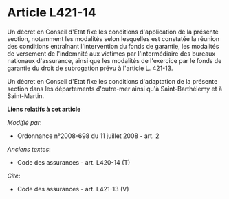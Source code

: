 # Article L421-14

Un décret en Conseil d'Etat fixe les conditions d'application de la présente section, notamment les modalités selon
lesquelles est constatée la réunion des conditions entraînant l'intervention du fonds de garantie, les modalités de versement
de l'indemnité aux victimes par l'intermédiaire des bureaux nationaux d'assurance, ainsi que les modalités de l'exercice par
le fonds de garantie du droit de subrogation prévu à l'article L. 421-13.

Un décret en Conseil d'Etat fixe les conditions d'adaptation de la présente section dans les départements d'outre-mer ainsi
qu'à Saint-Barthélemy et à Saint-Martin.

**Liens relatifs à cet article**

_Modifié par_:

  - Ordonnance n°2008-698 du 11 juillet 2008 - art. 2

_Anciens textes_:

  - Code des assurances - art. L420-14 (T)

_Cite_:

  - Code des assurances - art. L421-13 (V)

